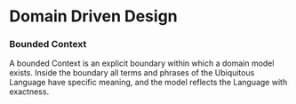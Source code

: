# Domain Driven Design

### Bounded Context
A bounded Context is an explicit boundary within which a domain model exists. Inside the boundary all terms and phrases of the Ubiquitous Language have specific meaning, and the model reflects the Language with exactness.